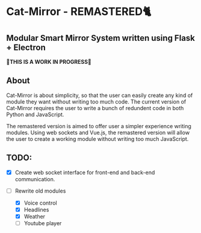 # Cat-Mirror - REMASTERED🐈
## Modular Smart Mirror System written using Flask + Electron
**🚧THIS IS A WORK IN PROGRESS🚧**

## About

Cat-Mirror is about simplicity, so that the user can easily create any kind of module they want without writing too much code. 
The current version of Cat-Mirror requires the user to write a bunch of redundent code in both Python and JavaScript. 

The remastered version is aimed to offer user a simpler experience writing modules. Using web sockets and Vue.js, the remastered version will allow the user to create a working module without writing too much JavaScript.

## TODO:
- [X] Create web socket interface for front-end and back-end communication.

- [ ] Rewrite old modules
    - [X] Voice control
    - [X] Headlines
    - [X] Weather
    - [ ] Youtube player